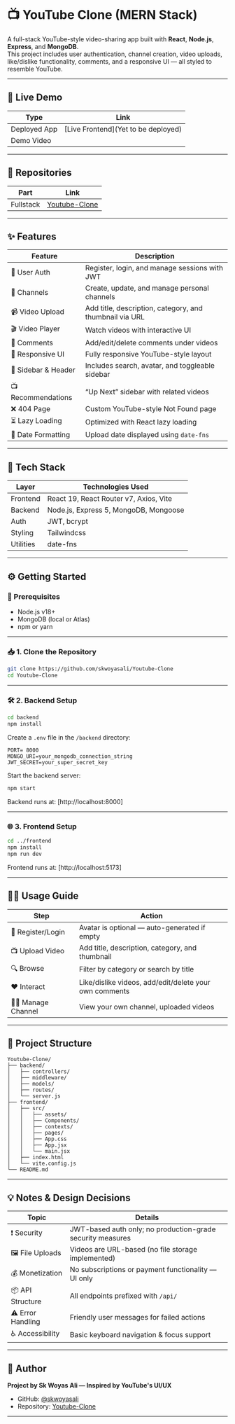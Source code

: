 # 📺 YouTube Clone (MERN Stack)

A full-stack YouTube-style video-sharing app built with **React**, **Node.js**, **Express**, and **MongoDB**.  
This project includes user authentication, channel creation, video uploads, like/dislike functionality, comments, and a responsive UI — all styled to resemble YouTube.

---

## 🚀 Live Demo

| Type             | Link                                                                 |
|------------------|----------------------------------------------------------------------|
| Deployed App     | [Live Frontend](Yet to be deployed)                                  |
| Demo Video       |                                                                      |

---

## 📁 Repositories

| Part       | Link                                                                 |
|------------|----------------------------------------------------------------------|
| Fullstack  | [Youtube-Clone](https://github.com/skwoyasali/Youtube-Clone)          |

---

## ✨ Features

| Feature               | Description                                                            |
|------------------------|---------------------------------------------------------------------- |
| 🔐 User Auth           | Register, login, and manage sessions with JWT                         |
| 👤 Channels            | Create, update, and manage personal channels                           |
| 📹 Video Upload        | Add title, description, category, and thumbnail via URL                |
| 🎬 Video Player        | Watch videos with interactive UI                                      |
| 💬 Comments            | Add/edit/delete comments under videos                                 |
| 📱 Responsive UI       | Fully responsive YouTube-style layout                                 |
| 📑 Sidebar & Header    | Includes search, avatar, and toggleable sidebar                        |
| 📺 Recommendations     | “Up Next” sidebar with related videos                                 |
| ❌ 404 Page            | Custom YouTube-style Not Found page                                   |
| ⏳ Lazy Loading        | Optimized with React lazy loading                                     |
| 📆 Date Formatting     | Upload date displayed using `date-fns`                               |

---

## 🧰 Tech Stack

| Layer     | Technologies Used                                 |
|-----------|---------------------------------------------------|
| Frontend  | React 19, React Router v7, Axios, Vite             |
| Backend   | Node.js, Express 5, MongoDB, Mongoose              |
| Auth      | JWT, bcrypt                                        |
| Styling   | Tailwindcss                                        |
| Utilities | date-fns                                           |

---

## ⚙️ Getting Started

### 🔧 Prerequisites

- Node.js v18+
- MongoDB (local or Atlas)
- npm or yarn

---

### 📥 1. Clone the Repository

```bash
git clone https://github.com/skwoyasali/Youtube-Clone
cd Youtube-Clone
```

---

### 🛠 2. Backend Setup

```bash
cd backend
npm install
```

Create a `.env` file in the `/backend` directory:

```env
PORT= 8000
MONGO_URI=your_mongodb_connection_string
JWT_SECRET=your_super_secret_key
```


Start the backend server:

```bash
npm start
```

Backend runs at: [http://localhost:8000]

---

### 🌐 3. Frontend Setup

```bash
cd ../frontend
npm install
npm run dev
```

Frontend runs at: [http://localhost:5173]

---

## 👨‍💻 Usage Guide

| Step                  | Action                                                             |
|-----------------------|--------------------------------------------------------------------|
| 📝 Register/Login     | Avatar is optional — auto-generated if empty                       |
| 📺 Upload Video       | Add title, description, category, and thumbnail                    |
| 🔍 Browse             | Filter by category or search by title                              |
| ❤️ Interact           | Like/dislike videos, add/edit/delete your own comments             |
| 👨‍💻 Manage Channel    | View your own channel, uploaded videos                             |

---

## 📂 Project Structure

```
Youtube-Clone/
├── backend/
│   ├── controllers/
│   ├── middleware/
│   ├── models/
│   ├── routes/
│   └── server.js
├── frontend/
│   ├── src/
│   │   ├── assets/
│   │   ├── Components/
│   │   ├── contexts/
│   │   ├── pages/
│   │   ├── App.css
│   │   ├── App.jsx
│   │   └── main.jsx
│   ├── index.html
│   └── vite.config.js
└── README.md
```

---

## 💡 Notes & Design Decisions

| Topic            | Details                                                                 |
|------------------|-------------------------------------------------------------------------|
| ❗ Security       | JWT-based auth only; no production-grade security measures              |
| 🖼️ File Uploads   | Videos are URL-based (no file storage implemented)                      |
| 💰 Monetization   | No subscriptions or payment functionality — UI only                    |
| 📦 API Structure  | All endpoints prefixed with `/api/`                                    |
| ⚠️ Error Handling | Friendly user messages for failed actions                              |
| ♿ Accessibility  | Basic keyboard navigation & focus support                              |

---

## 👤 Author

**Project by Sk Woyas Ali — Inspired by YouTube's UI/UX**

- GitHub: [@skwoyasali](https://github.com/skwoyasali)
- Repository: [Youtube-Clone](https://github.com/skwoyasali/Youtube-Clone)

---
